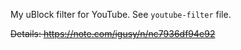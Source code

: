 My uBlock filter for YouTube. See `youtube-filter` file.

~~Details: https://note.com/igusy/n/nc7936df94e92~~
